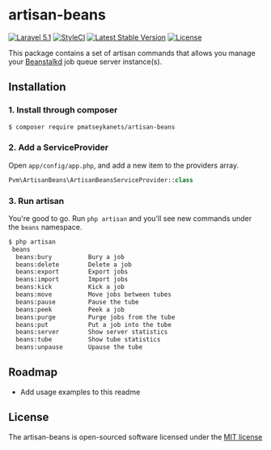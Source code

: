 # artisan-beans

[![Laravel 5.1](https://img.shields.io/badge/Laravel-5.1-orange.svg)](http://laravel.com)
[![StyleCI](https://styleci.io/repos/41767069/shield)](https://styleci.io/repos/41767069)
[![Latest Stable Version](https://poser.pugx.org/pmatseykanets/artisan-beans/v/stable)](https://packagist.org/packages/pmatseykanets/artisan-beans)
[![License](https://poser.pugx.org/pmatseykanets/artisan-beans/license)](https://packagist.org/packages/pmatseykanets/artisan-beans)

This package contains a set of artisan commands that allows you manage your [Beanstalkd](https://kr.github.io/beanstalkd/) job queue server instance(s).

## Installation

### 1. Install through composer

```bash
$ composer require pmatseykanets/artisan-beans
```

### 2. Add a ServiceProvider

Open `app/config/app.php`, and add a new item to the providers array.

```php
Pvm\ArtisanBeans\ArtisanBeansServiceProvider::class
```
### 3. Run artisan

You're good to go. Run `php artisan` and you'll see new commands under the `beans` namespace.

```bash
$ php artisan
 beans
  beans:bury          Bury a job
  beans:delete        Delete a job
  beans:export        Export jobs
  beans:import        Import jobs
  beans:kick          Kick a job
  beans:move          Move jobs between tubes
  beans:pause         Pause the tube
  beans:peek          Peek a job
  beans:purge         Purge jobs from the tube
  beans:put           Put a job into the tube
  beans:server        Show server statistics
  beans:tube          Show tube statistics
  beans:unpause       Upause the tube
```

## Roadmap

* Add usage examples to this readme

## License

The artisan-beans is open-sourced software licensed under the [MIT license](http://opensource.org/licenses/MIT)

